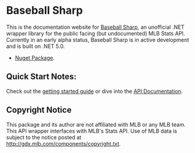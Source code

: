 # Baseball Sharp

This is the documentation website for [Baseball Sharp](https://github.com/markjamesm/Baseball-Sharp), an unofficial .NET wrapper library for the public facing (but undocumented) MLB Stats API. Currently in an early alpha status, Baseball Sharp is in active development and is built on .NET 5.0.

* [Nuget Package](https://www.nuget.org/packages/BaseballSharp/0.1.1-alpha).

## Quick Start Notes:

Check out the [getting started guide](https://markjames.dev/Baseball-Sharp/articles/intro.html) or dive into the [API Documentation](https://markjames.dev/Baseball-Sharp/api/index.html).


## Copyright Notice 

This package and its author are not affiliated with MLB or any MLB team. This API wrapper interfaces with MLB's Stats API. Use of MLB data is subject to the notice posted at http://gdx.mlb.com/components/copyright.txt.